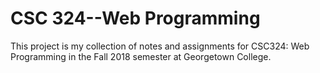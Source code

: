 # CSC 324--Web Programming


This project is my collection of notes and assignments for CSC324: Web Programming in the Fall 2018 semester at Georgetown College. 
